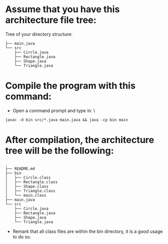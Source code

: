 # Assume that you have this architecture file tree:
Tree of your directory structure:
  ```├── README.md
  ├── main.java
  └── src
      ├── Circle.java
      ├── Rectangle.java
      ├── Shape.java
      └── Triangle.java
  ```


# Compile the program with this command:
  - Open a command prompt and type in: \\
  ```
  javac -d bin src/*.java main.java && java -cp bin main
  ```

# After compilation, the architecture tree will be the following:
```
.
├── README.md
├── bin
│   ├── Circle.class
│   ├── Rectangle.class
│   ├── Shape.class
│   ├── Triangle.class
│   └── main.class
├── main.java
└── src
    ├── Circle.java
    ├── Rectangle.java
    ├── Shape.java
    └── Triangle.java
```

- Remark that all class files are within the bin directory,
  it is a good usage to do so.
